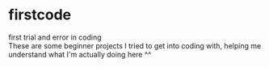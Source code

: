 # firstcode  
first trial and error in coding  
These are some beginner projects I tried to get into coding with, helping me understand what I'm actually doing here ^^
